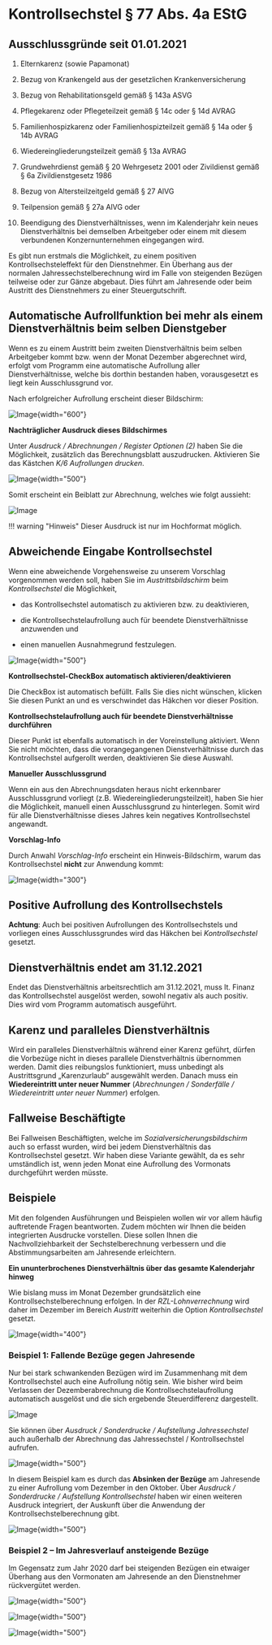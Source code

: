 # Kontrollsechstel § 77 Abs. 4a EStG

## Ausschlussgründe seit 01.01.2021

1)  Elternkarenz (sowie Papamonat)

2)  Bezug von Krankengeld aus der gesetzlichen Krankenversicherung

3)  Bezug von Rehabilitationsgeld gemäß § 143a ASVG

4)  Pflegekarenz oder Pflegeteilzeit gemäß § 14c oder § 14d AVRAG

5)  Familienhospizkarenz oder Familienhospizteilzeit gemäß § 14a oder § 14b AVRAG

6)  Wiedereingliederungsteilzeit gemäß § 13a AVRAG

7)  Grundwehrdienst gemäß § 20 Wehrgesetz 2001 oder Zivildienst gemäß § 6a Zivildienstgesetz 1986

8)  Bezug von Altersteilzeitgeld gemäß § 27 AlVG

9)  Teilpension gemäß § 27a AlVG oder

10) Beendigung des Dienstverhältnisses, wenn im Kalenderjahr kein neues Dienstverhältnis bei demselben Arbeitgeber oder einem mit diesem verbundenen Konzernunternehmen eingegangen wird.

Es gibt nun erstmals die Möglichkeit, zu einem positiven Kontrollsechsteleffekt für den Dienstnehmer. Ein Überhang aus der normalen Jahressechstelberechnung wird im Falle von steigenden Bezügen teilweise oder zur Gänze abgebaut. Dies führt am Jahresende oder beim Austritt des Dienstnehmers zu einer Steuergutschrift.

## Automatische Aufrollfunktion bei mehr als einem Dienstverhältnis beim selben Dienstgeber

Wenn es zu einem Austritt beim zweiten Dienstverhältnis beim selben Arbeitgeber kommt bzw. wenn der Monat Dezember abgerechnet wird, erfolgt vom Programm eine automatische Aufrollung aller Dienstverhältnisse, welche bis dorthin bestanden haben, vorausgesetzt es liegt kein Ausschlussgrund vor.

Nach erfolgreicher Aufrollung erscheint dieser Bildschirm:

![Image](<img/image538.png>){width="600"}

**Nachträglicher Ausdruck dieses Bildschirmes**

Unter *Ausdruck / Abrechnungen / Register Optionen (2)* haben Sie die Möglichkeit, zusätzlich das Berechnungsblatt auszudrucken. Aktivieren Sie das Kästchen *K/6 Aufrollungen drucken*.

![Image](<img/image539.png>){width="500"}

Somit erscheint ein Beiblatt zur Abrechnung, welches wie folgt aussieht:

![Image](<img/image540.png>)

!!! warning "Hinweis"
    Dieser Ausdruck ist nur im Hochformat möglich.

## Abweichende Eingabe Kontrollsechstel

Wenn eine abweichende Vorgehensweise zu unserem Vorschlag vorgenommen werden soll, haben Sie im *Austrittsbildschirm* beim *Kontrollsechstel* die Möglichkeit,

- das Kontrollsechstel automatisch zu aktivieren bzw. zu deaktivieren,

- die Kontrollsechstelaufrollung auch für beendete Dienstverhältnisse
  anzuwenden und

- einen manuellen Ausnahmegrund festzulegen.

![Image](<img/image541.png>){width="500"}

**Kontrollsechstel-CheckBox automatisch aktivieren/deaktivieren**

Die CheckBox ist automatisch befüllt. Falls Sie dies nicht wünschen, klicken Sie diesen Punkt an und es verschwindet das Häkchen vor dieser Position.

**Kontrollsechstelaufrollung auch für beendete Dienstverhältnisse durchführen**

Dieser Punkt ist ebenfalls automatisch in der Voreinstellung aktiviert. Wenn Sie nicht möchten, dass die vorangegangenen Dienstverhältnisse durch das Kontrollsechstel aufgerollt werden, deaktivieren Sie diese Auswahl.

**Manueller Ausschlussgrund**

Wenn ein aus den Abrechnungsdaten heraus nicht erkennbarer Ausschlussgrund vorliegt (z.B. Wiedereingliederungsteilzeit), haben Sie hier die Möglichkeit, manuell einen Ausschlussgrund zu hinterlegen. Somit wird für alle Dienstverhältnisse dieses Jahres kein negatives Kontrollsechstel angewandt.

**Vorschlag-Info**

Durch Anwahl *Vorschlag-Info* erscheint ein Hinweis-Bildschirm, warum das Kontrollsechstel **nicht** zur Anwendung kommt:

![Image](<img/image542.png>){width="300"}

## Positive Aufrollung des Kontrollsechstels

**Achtung**: Auch bei positiven Aufrollungen des Kontrollsechstels und vorliegen eines Ausschlussgrundes wird das Häkchen bei *Kontrollsechstel* gesetzt.

## Dienstverhältnis endet am 31.12.2021

Endet das Dienstverhältnis arbeitsrechtlich am 31.12.2021, muss lt. Finanz das Kontrollsechstel ausgelöst werden, sowohl negativ als auch positiv. Dies wird vom Programm automatisch ausgeführt.

## Karenz und paralleles Dienstverhältnis

Wird ein paralleles Dienstverhältnis während einer Karenz geführt, dürfen die Vorbezüge nicht in dieses parallele Dienstverhältnis übernommen werden. Damit dies reibungslos funktioniert, muss unbedingt als Austrittsgrund „Karenzurlaub“ ausgewählt werden. Danach muss ein **Wiedereintritt unter neuer Nummer** (*Abrechnungen / Sonderfälle / Wiedereintritt unter neuer Nummer*) erfolgen.

## Fallweise Beschäftigte

Bei Fallweisen Beschäftigten, welche im *Sozialversicherungsbildschirm* auch so erfasst wurden, wird bei jedem Dienstverhältnis das Kontrollsechstel gesetzt. Wir haben diese Variante gewählt, da es sehr umständlich ist, wenn jeden Monat eine Aufrollung des Vormonats durchgeführt werden müsste.

## Beispiele

Mit den folgenden Ausführungen und Beispielen wollen wir vor allem häufig auftretende Fragen beantworten. Zudem möchten wir Ihnen die beiden integrierten Ausdrucke vorstellen. Diese sollen Ihnen die Nachvollziehbarkeit der Sechstelberechnung verbessern und die Abstimmungsarbeiten am Jahresende erleichtern.

**Ein ununterbrochenes Dienstverhältnis über das gesamte Kalenderjahr hinweg**

Wie bislang muss im Monat Dezember grundsätzlich eine Kontrollsechstelberechnung erfolgen. In der *RZL-Lohnverrechnung* wird daher im Dezember im Bereich *Austritt* weiterhin die Option *Kontrollsechstel* gesetzt.

![Image](<img/image543.png>){width="400"}

### Beispiel 1: Fallende Bezüge gegen Jahresende

Nur bei stark schwankenden Bezügen wird im Zusammenhang mit dem Kontrollsechstel auch eine Aufrollung nötig sein. Wie bisher wird beim Verlassen der Dezemberabrechnung die Kontrollsechstelaufrollung automatisch ausgelöst und die sich ergebende Steuerdifferenz dargestellt.

![Image](<img/image544.png>)

Sie können über *Ausdruck / Sonderdrucke / Aufstellung Jahressechstel* auch außerhalb der Abrechnung das Jahressechstel / Kontrollsechstel aufrufen.

![Image](<img/image545.png>){width="500"}

In diesem Beispiel kam es durch das **Absinken der Bezüge** am Jahresende zu einer Aufrollung vom Dezember in den Oktober. Über *Ausdruck / Sonderdrucke / Aufstellung Kontrollsechstel* haben wir einen weiteren Ausdruck integriert, der Auskunft über die Anwendung der Kontrollsechstelberechnung gibt.

![Image](<img/image546.png>){width="500"}

### Beispiel 2 – Im Jahresverlauf ansteigende Bezüge

Im Gegensatz zum Jahr 2020 darf bei steigenden Bezügen ein etwaiger Überhang aus den Vormonaten am Jahresende an den Dienstnehmer rückvergütet werden.

![Image](<img/image547.png>){width="500"}

![Image](<img/image548.png>){width="500"}

![Image](<img/image549.png>){width="500"}